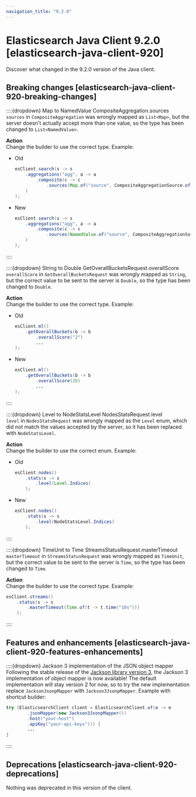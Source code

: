 ```yaml
---
navigation_title: "9.2.0"
---
```

# Elasticsearch Java Client 9.2.0 [elasticsearch-java-client-920]

Discover what changed in the 9.2.0 version of the Java client. 

## Breaking changes [elasticsearch-java-client-920-breaking-changes]

::::{dropdown} Map to NamedValue CompositeAggregation.sources  
`sources` in `CompositeAggregation` was wrongly mapped as `List<Map>`, but the server doesn't actually accept more than one value, so the type has been changed to `List<NamedValue>`.

**Action**<br> Change the builder to use the correct type.
Example:
- Old
    ```java
    esClient.search(s -> s
        .aggregations("agg", a -> a
            .composite(c -> c
                .sources(Map.of("source", CompositeAggregationSource.of(cas -> cas...))))
        )
    );
    ```
- New
    ```java
    esClient.search(s -> s
        .aggregations("agg", a -> a
            .composite(c -> c
                .sources(NamedValue.of("source", CompositeAggregationSource.of(cas -> cas...))))
        )
    );
    ``` 

::::

::::{dropdown} String to Double GetOverallBucketsRequest.overallScore  
`overallScore` in `GetOverallBucketsRequest` was wrongly mapped as `String`, but the correct value to be sent to the server is `Double`, so the type has been changed to `Double`.

**Action**<br> Change the builder to use the correct type.
Example:
- Old
    ```java
    esClient.ml()
        .getOverallBuckets(b -> b
            .overallScore("2")
            ...
    );
    ```
- New
    ```java
    esClient.ml()
        .getOverallBuckets(b -> b
            .overallScore(2D)
            ...
    );
    ```
::::

::::{dropdown} Level to NodeStatsLevel NodesStatsRequest.level  
`level` in `NodesStatsRequest` was wrongly mapped as the `Level` enum, which did not match the values accepted by the server, so it has been replaced with `NodeStatsLevel`.

**Action**<br> Change the builder to use the correct enum.
Example:
- Old
    ```java
    esClient.nodes()
        .stats(s -> s
            .level(Level.Indices)
        );
    ```
- New
    ```java
    esClient.nodes()
        .stats(s -> s
            .level(NodeStatsLevel.Indices)
        );
    ```
::::

::::{dropdown} TimeUnit to Time StreamsStatusRequest.masterTimeout  
`masterTimeout` in `StreamsStatusRequest` was wrongly mapped as `TimeUnit`, but the correct value to be sent to the server is `Time`, so the type has been changed to `Time`.

**Action**<br> Change the builder to use the correct type.
Example:
```java
esClient.streams()
    .status(s -> s
        .masterTimeout(Time.of(t -> t.time("10s")))
    );
```
::::


## Features and enhancements [elasticsearch-java-client-920-features-enhancements]

::::{dropdown} Jackson 3 implementation of the JSON object mapper
Following the stable release of the [Jackson library version 3](https://github.com/FasterXML/jackson/wiki/Jackson-Release-3.0), the Jackson 3 implementation of object mapper is now available!
The default implementation will stay version 2 for now, so to try the new implementation replace `JacksonJsonpMapper` with `Jackson3JsonpMapper`.
Example with shortcut builder:
```java
try (ElasticsearchClient client = ElasticsearchClient.of(e -> e
        .jsonMapper(new Jackson3JsonpMapper())
        .host("your-host")
        .apiKey("your-api-keys"))) {
        ...
}
```
::::

## Deprecations [elasticsearch-java-client-920-deprecations]

Nothing was deprecated in this version of the client. 
